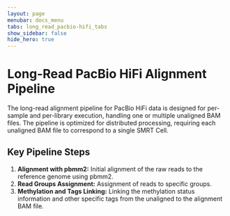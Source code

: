 ```yaml
---
layout: page
menubar: docs_menu
tabs: long_read_pacbio-hifi_tabs
show_sidebar: false
hide_hero: true
---
```


# Long-Read PacBio HiFi Alignment Pipeline

The long-read alignment pipeline for PacBio HiFi data is designed for per-sample and per-library execution, handling one or multiple unaligned BAM files. The pipeline is optimized for distributed processing, requiring each unaligned BAM file to correspond to a single SMRT Cell.

## Key Pipeline Steps

1. **Alignment with pbmm2:** Initial alignment of the raw reads to the reference genome using pbmm2.
2. **Read Groups Assignment:** Assignment of reads to specific groups.
3. **Methylation and Tags Linking:** Linking the methylation status information and other specific tags from the unaligned to the alignment BAM file.
